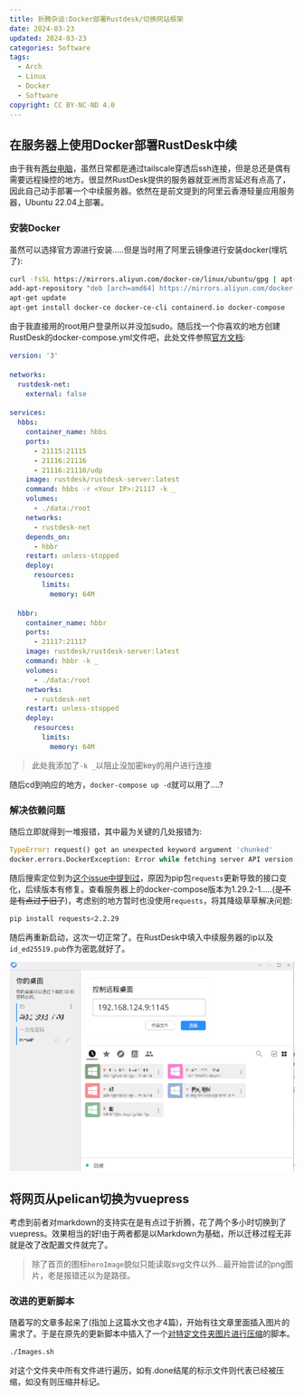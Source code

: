 ```yaml
---
title: 折腾杂谈:Docker部署Rustdesk/切换网站框架
date: 2024-03-23
updated: 2024-03-23
categories: Software
tags:
  - Arch
  - Linux
  - Docker
  - Software
copyright: CC BY-NC-ND 4.0
---
```


## 在服务器上使用Docker部署RustDesk中续

由于我有[两台电脑](https://blog.menghuan1918.com/intro.html)，虽然日常都是通过tailscale穿透后ssh连接，但是总还是偶有需要远程操控的地方。很显然RustDesk提供的服务器就亚洲而言延迟有点高了，因此自己动手部署一个中续服务器。依然在是前文提到的阿里云香港轻量应用服务器，Ubuntu 22.04上部署。

<!-- more -->

### 安装Docker

虽然可以选择官方源进行安装.....但是当时用了阿里云镜像进行安装docker(埋坑了):

```bash
curl -fsSL https://mirrors.aliyun.com/docker-ce/linux/ubuntu/gpg | apt-key add -
add-apt-repository "deb [arch=amd64] https://mirrors.aliyun.com/docker-ce/linux/ubuntu $(lsb_release -cs) stable"
apt-get update
apt-get install docker-ce docker-ce-cli containerd.io docker-compose
```

由于我直接用的root用户登录所以并没加sudo。随后找一个你喜欢的地方创建RustDesk的docker-compose.yml文件吧，此处文件参照[官方文档](https://rustdesk.com/docs/zh-cn/self-host/rustdesk-server-oss/install/):

```yml
version: '3'

networks:
  rustdesk-net:
    external: false

services:
  hbbs:
    container_name: hbbs
    ports:
      - 21115:21115
      - 21116:21116
      - 21116:21116/udp
    image: rustdesk/rustdesk-server:latest
    command: hbbs -r <Your IP>:21117 -k _
    volumes:
      - ./data:/root
    networks:
      - rustdesk-net
    depends_on:
      - hbbr
    restart: unless-stopped
    deploy:
      resources:
        limits:
          memory: 64M

  hbbr:
    container_name: hbbr
    ports:
      - 21117:21117
    image: rustdesk/rustdesk-server:latest
    command: hbbr -k _
    volumes:
      - ./data:/root
    networks:
      - rustdesk-net
    restart: unless-stopped
    deploy:
      resources:
        limits:
          memory: 64M
```

>此处我添加了`-k _`以阻止没加密key的用户进行连接

随后cd到响应的地方，`docker-compose up -d`就可以用了....?

### 解决依赖问题

随后立即就得到一堆报错，其中最为关键的几处报错为:

```python
TypeError: request() got an unexpected keyword argument 'chunked'
docker.errors.DockerException: Error while fetching server API version: request() got an unexpected keyword argument 'chunked'
```

随后搜索定位到为[这个issue中提到过](https://github.com/docker/docker-py/issues/3113?utm_source=pocket_saves)，原因为pip包`requests`更新导致的接口变化，后续版本有修复。查看服务器上的docker-compose版本为1.29.2-1.....(~~是不是有点过于旧了~~)，考虑别的地方暂时也没使用`requests`，将其降级草草解决问题:

```bash
pip install requests<2.2.29
```
随后再重新启动，这次一切正常了。在RustDesk中填入中续服务器的ip以及`id_ed25519.pub`作为密匙就好了。

![rustdesk连接上中续服务器的样子](../images/4/rustdesk.png)

## 将网页从pelican切换为vuepress

考虑到前者对markdown的支持实在是有点过于折腾，花了两个多小时切换到了vuepress。效果相当的好!由于两者都是以Markdown为基础，所以迁移过程无非就是改了改配置文件就完了。

> 除了首页的图标`heroImage`貌似只能读取svg文件以外...最开始尝试的png图片，老是报错还以为是路径。

### 改进的更新脚本

随着写的文章多起来了(指加上这篇水文也才4篇)，开始有往文章里面插入图片的需求了。于是在原先的更新脚本中插入了一个[对特定文件夹图片进行压缩](https://github.com/Menghuan1918/WebPage/blob/main/Images.sh)的脚本。

```bash
./Images.sh
```

对这个文件夹中所有文件进行遍历，如有.done结尾的标示文件则代表已经被压缩，如没有则压缩并标记。